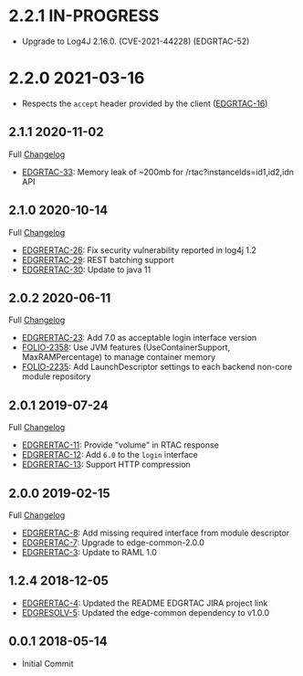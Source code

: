 # 2.2.1 IN-PROGRESS

* Upgrade to Log4J 2.16.0. (CVE-2021-44228) (EDGRTAC-52)

# 2.2.0 2021-03-16

* Respects the `accept` header provided by the client ([EDGRTAC-16](https://issues.folio.org/browse/EDGRTAC-16))

## 2.1.1 2020-11-02

Full [Changelog](https://github.com/folio-org/edge-rtac/compare/v2.1.0...v2.1.1)

 * [EDGRTAC-33](https://issues.folio.org/browse/EDGRTAC-33): Memory leak of ~200mb for /rtac?instanceIds=id1,id2,idn API

## 2.1.0 2020-10-14

Full [Changelog](https://github.com/folio-org/edge-rtac/compare/v2.0.2...v2.1.0)

 * [EDGRERTAC-26](https://issues.folio.org/browse/EDGRTAC-26): Fix security vulnerability reported in log4j 1.2
 * [EDGRERTAC-29](https://issues.folio.org/browse/EDGRTAC-29): REST batching support
 * [EDGRERTAC-30](https://issues.folio.org/browse/EDGRTAC-30): Update to java 11
 
## 2.0.2 2020-06-11

Full [Changelog](https://github.com/folio-org/edge-rtac/compare/v2.0.1...v2.0.2)

 * [EDGRERTAC-23](https://issues.folio.org/browse/EDGRTAC-23): Add 7.0 as acceptable login interface version
 * [FOLIO-2358](https://issues.folio.org/browse/FOLIO-2358): Use JVM features (UseContainerSupport, MaxRAMPercentage) to manage container memory
 * [FOLIO-2235](https://issues.folio.org/browse/FOLIO-2235): Add LaunchDescriptor settings to each backend non-core module repository

## 2.0.1 2019-07-24

Full [Changelog](https://github.com/folio-org/edge-rtac/compare/v2.0.0...v2.0.1)

 * [EDGRERTAC-11](https://issues.folio.org/browse/EDGRTAC-11): Provide "volume" in RTAC response
 * [EDGRERTAC-12](https://issues.folio.org/browse/EDGRTAC-12): Add `6.0` to the `login` interface
 * [EDGRERTAC-13](https://issues.folio.org/browse/EDGRTAC-13): Support HTTP compression

## 2.0.0 2019-02-15

Full [Changelog](https://github.com/folio-org/edge-rtac/compare/v1.2.4...v2.0.0)

 * [EDGRERTAC-8](https://issues.folio.org/browse/EDGRTAC-8): Add missing required interface from module descriptor
 * [EDGRERTAC-7](https://issues.folio.org/browse/EDGRTAC-7): Upgrade to edge-common-2.0.0
 * [EDGRERTAC-3](https://issues.folio.org/browse/EDGRTAC-3): Update to RAML 1.0

## 1.2.4 2018-12-05
 * [EDGRERTAC-4](https://issues.folio.org/browse/EDGRTAC-4): Updated the README
   EDGRTAC JIRA project link
 * [EDGRESOLV-5](https://issues.folio.org/browse/EDGRTAC-5): Updated the
   edge-common dependency to v1.0.0

## 0.0.1 2018-05-14
 * Initial Commit
